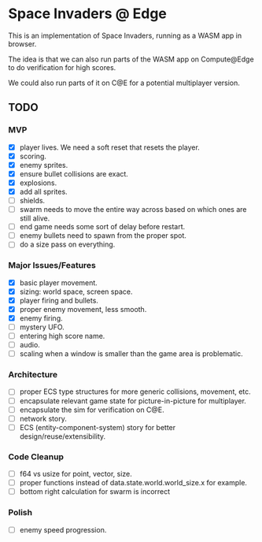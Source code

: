 # Space Invaders @ Edge

This is an implementation of Space Invaders, running as a WASM app in browser.

The idea is that we can also run parts of the WASM app on Compute@Edge to do verification for high scores.

We could also run parts of it on C@E for a potential multiplayer version.

## TODO

### MVP

- [X] player lives. We need a soft reset that resets the player.
- [X] scoring.
- [X] enemy sprites.
- [X] ensure bullet collisions are exact.
- [X] explosions.
- [X] add all sprites.
- [ ] shields.
- [ ] swarm needs to move the entire way across based on which ones are still alive.
- [ ] end game needs some sort of delay before restart.
- [ ] enemy bullets need to spawn from the proper spot.
- [ ] do a size pass on everything.

### Major Issues/Features

- [X] basic player movement.
- [X] sizing: world space, screen space.
- [X] player firing and bullets.
- [X] proper enemy movement, less smooth.
- [X] enemy firing.
- [ ] mystery UFO.
- [ ] entering high score name.
- [ ] audio.
- [ ] scaling when a window is smaller than the game area is problematic.

### Architecture

- [ ] proper ECS type structures for more generic collisions, movement, etc.
- [ ] encapsulate relevant game state for picture-in-picture for multiplayer.
- [ ] encapsulate the sim for verification on C@E.
- [ ] network story.
- [ ] ECS (entity-component-system) story for better design/reuse/extensibility.

### Code Cleanup
- [ ] f64 vs usize for point, vector, size.
- [ ] proper functions instead of data.state.world.world_size.x for example.
- [ ] bottom right calculation for swarm is incorrect

### Polish

- [ ] enemy speed progression.